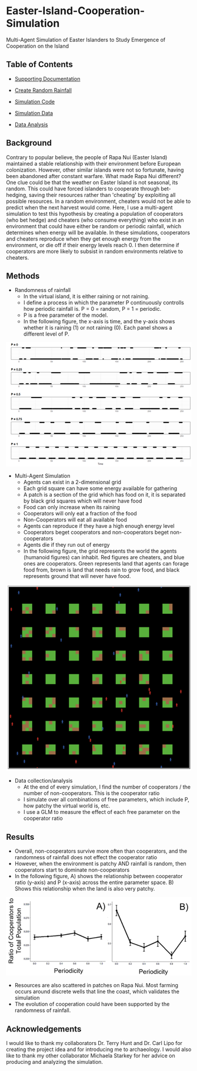 # Easter-Island-Cooperation-Simulation
Multi-Agent Simulation of Easter Islanders to Study Emergence of Cooperation on the Island

## Table of Contents

* [Supporting Documentation](https://github.com/colinmichaellynch/Easter-Island-Cooperation-Simulation/blob/main/Environmental%20stochasticity%20and%20resource%20heterogeneity%20may%20have%20driven%20the%20evolution%20of%20cooperation%20on%20Rapa%20Nui%20.docx)

* [Create Random Rainfall](https://github.com/colinmichaellynch/Easter-Island-Cooperation-Simulation/blob/main/random_to_periodic_2.R)

* [Simulation Code](https://github.com/colinmichaellynch/Easter-Island-Cooperation-Simulation/blob/main/evo_coop_periodic_rainfall_v3.nlogo)

* [Simulation Data](https://github.com/colinmichaellynch/Easter-Island-Cooperation-Simulation/blob/main/finalSims.csv)

* [Data Analysis](https://github.com/colinmichaellynch/Easter-Island-Cooperation-Simulation/blob/main/final_analysis.R)

## Background

Contrary to popular believe, the people of Rapa Nui (Easter Island) maintained a stable relationship with their environment before European colonization. However, other similar islands were not so fortunate, having been abandoned after constant warfare. What made Rapa Nui different? One clue could be that the weather on Easter Island is not seasonal, its random. This could have forced islanders to cooperate through bet-hedging, saving their resources rather than 'cheating' by exploiting all possible resources. In a random environment, cheaters would not be able to predict when the next harvest would come. Here, I use a multi-agent simulation to test this hypothesis by creating a population of cooperators (who bet hedge) and cheaters (who consume everything) who exist in an environment that could have either be random or periodic rainfall, which determines when energy will be available. In these simulations, cooperators and cheaters reproduce when they get enough energy from the environment, or die off if their energy levels reach 0. I then determine if cooperators are more likely to subsist in random environments relative to cheaters. 

## Methods

* Randomness of rainfall
  - In the virtual island, it is either raining or not raining. 
  - I define a process in which the parameter P continuously controlls how periodic rainfall is. P = 0 = random, P = 1 = periodic. 
  - P is a free parameter of the model. 
  - In the following figure, the x-axis is time, and the y-axis shows whether it is raining (1) or not raining (0). Each panel shows a different level of P.
  
![](/Images/periodicRainfall.png)

* Multi-Agent Simulation
  - Agents can exist in a 2-dimensional grid
  - Each grid square can have some energy available for gathering
  - A patch is a section of the grid which has food on it, it is separated by black grid squares which will never have food
  - Food can only increase when its raining
  - Cooperators will only eat a fraction of the food
  - Non-Cooperators will eat all available food
  - Agents can reproduce if they have a high enough energy level 
  - Cooperators beget cooperators and non-cooperators beget non-cooperators
  - Agents die if they run out of energy 
  - In the following figure, the grid represents the world the agents (humanoid figures) can inhabit. Red figures are cheaters, and blue ones are cooperators. Green represents land that agents can forage food from, brown is land that needs rain to grow food, and black represents ground that will never have food. 
  
![](/Images/simulatedWorld.png)

* Data collection/analysis 
  - At the end of every simulation, I find the number of cooperators / the number of non-cooperators. This is the cooperator ratio 
  - I simulate over all combinations of free parameters, which include P, how patchy the virtual world is, etc. 
  - I use a GLM to measure the effect of each free parameter on the cooperator ratio 
  
## Results

* Overall, non-cooperators survive more often than cooperators, and the randomness of rainfall does not effect the cooperator ratio
* However, when the environment is patchy AND rainfall is random, then cooperators start to dominate non-cooperators 
* In the following figure, A) shows the relationship between cooperator ratio (y-axis) and P (x-axis) across the entire parameter space. B) Shows this relationship when the land is also very patchy. 

![](/Images/cooperatorRatio.png)

* Resources are also scattered in patches on Rapa Nui. Most farming occurs around discrete wells that line the coast, which validates the simulation 
* The evolution of cooperation could have been supported by the randomness of rainfall. 

## Acknowledgements

I would like to thank my collaborators Dr. Terry Hunt and Dr. Carl Lipo for creating the project idea and for introducing me to archaeology. I would also like to thank my other collaborator Michaela Starkey for her advice on producing and analyzing the simulation. 
